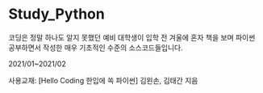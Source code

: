 # Study_Python
코딩은 정말 하나도 알지 못했던 예비 대학생이 입학 전 겨울에 혼자 책을 보며 파이썬 공부하면서 작성한 매우 기초적인 수준의 소스코드들입니다.

2021/01~2021/02

사용교재: [Hello Coding 한입에 쏙 파이썬] 김왼손, 김태간 지음
